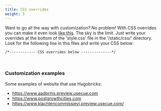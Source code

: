 ```yaml
---
title: CSS overrides
weight: 5
---
```


Want to go all the way with customization? No problem! With CSS overrides you can make it even look [like this](https://www.postgrowthcities.com/). The sky is the limit. Just write your overrides at the bottom of the 'style.css' file in the '/static/css/' directory. Look for the following line in this files and write your CSS below:

```
/*------------ CSS overrides below --------------*/
```

&nbsp;

### Customization examples

Some examples of website that use Hugobricks:

- https://www.aadprins.preview.usecue.com
- https://www.postgrowthcities.com
- https://www.klachtencommissievj.preview.usecue.com/